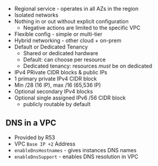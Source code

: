 - Regional service - operates in all AZs in the region
- Isolated networks
- Nothing in or out without explicit configuration
	- Negative actions are limited to the specific VPC
- Flexible config - simple or multi-tier
- Hybrid networking - other cloud + on-prem
- Default or Dedicated Tenancy
	- Shared or dedicated hardware
	- Default: can choose per resource
	- Dedicated tenancy: resources *must* be on dedicated
- IPv4 PRivate CIDR blocks & public IPs
- 1 primary private IPv4 CIDR block
- Min /28 (16 IP), max /16 (65,536 IP)
- Optional secondary IPv4 blocks
- Optional single assigned IPv6 /56 CIDR block
	- publicly routable by default

## DNS in a VPC

- Provided by R53
- VPC `Base IP +2` Address
- `enableDnsHostnames` - gives instances DNS names
- `enableDnsSupport` - enables DNS resolution in VPC